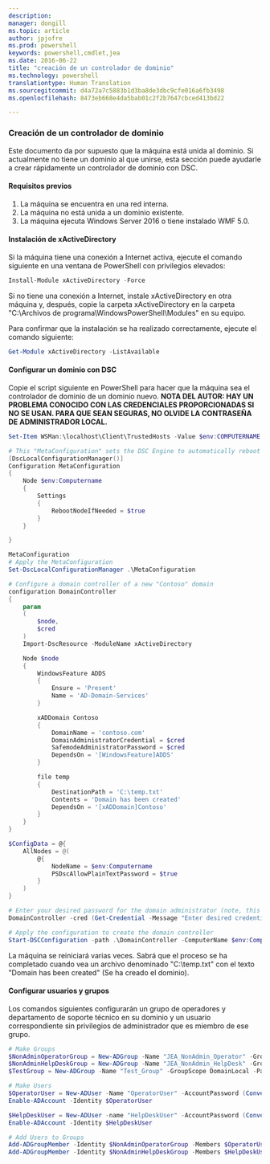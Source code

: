 ```yaml
---
description: 
manager: dongill
ms.topic: article
author: jpjofre
ms.prod: powershell
keywords: powershell,cmdlet,jea
ms.date: 2016-06-22
title: "creación de un controlador de dominio"
ms.technology: powershell
translationtype: Human Translation
ms.sourcegitcommit: d4a72a7c5883b1d3ba8de3dbc9cfe016a6fb3498
ms.openlocfilehash: 8473eb668e4da5bab01c2f2b7647cbced413bd22

---
```


### Creación de un controlador de dominio

Este documento da por supuesto que la máquina está unida al dominio.
Si actualmente no tiene un dominio al que unirse, esta sección puede ayudarle a crear rápidamente un controlador de dominio con DSC.

#### Requisitos previos

1.  La máquina se encuentra en una red interna.
2.  La máquina no está unida a un dominio existente.
3.  La máquina ejecuta Windows Server 2016 o tiene instalado WMF 5.0.

#### Instalación de xActiveDirectory
Si la máquina tiene una conexión a Internet activa, ejecute el comando siguiente en una ventana de PowerShell con privilegios elevados:
```PowerShell
Install-Module xActiveDirectory -Force
```
Si no tiene una conexión a Internet, instale xActiveDirectory en otra máquina y, después, copie la carpeta xActiveDirectory en la carpeta "C:\Archivos de programa\WindowsPowerShell\Modules" en su equipo.

Para confirmar que la instalación se ha realizado correctamente, ejecute el comando siguiente:
```PowerShell
Get-Module xActiveDirectory -ListAvailable
```

#### Configurar un dominio con DSC
Copie el script siguiente en PowerShell para hacer que la máquina sea el controlador de dominio de un dominio nuevo.
**NOTA DEL AUTOR: HAY UN PROBLEMA CONOCIDO CON LAS CREDENCIALES PROPORCIONADAS SI NO SE USAN.  PARA QUE SEAN SEGURAS, NO OLVIDE LA CONTRASEÑA DE ADMINISTRADOR LOCAL.**

```PowerShell
Set-Item WSMan:\localhost\Client\TrustedHosts -Value $env:COMPUTERNAME -Force

# This "MetaConfiguration" sets the DSC Engine to automatically reboot if required
[DscLocalConfigurationManager()]
Configuration MetaConfiguration
{
    Node $env:Computername
    {
        Settings
        {
            RebootNodeIfNeeded = $true
        }
    }

}

MetaConfiguration
# Apply the MetaConfiguration
Set-DscLocalConfigurationManager .\MetaConfiguration

# Configure a domain controller of a new "Contoso" domain
configuration DomainController
{
    param
    (
        $node,
        $cred
    )
    Import-DscResource -ModuleName xActiveDirectory

    Node $node
    {
        WindowsFeature ADDS
        {
            Ensure = 'Present'
            Name = 'AD-Domain-Services'
        }

        xADDomain Contoso
        {
            DomainName = 'contoso.com'
            DomainAdministratorCredential = $cred
            SafemodeAdministratorPassword = $cred
            DependsOn = '[WindowsFeature]ADDS'
        }

        file temp
        {
            DestinationPath = 'C:\temp.txt'
            Contents = 'Domain has been created'
            DependsOn = '[xADDomain]Contoso'
        }
    }
}

$ConfigData = @{
    AllNodes = @(
        @{
            NodeName = $env:Computername
            PSDscAllowPlainTextPassword = $true
        }
    )
}

# Enter your desired password for the domain administrator (note, this will be stored as plain text)
DomainController -cred (Get-Credential -Message "Enter desired credential for domain administrator") -node $env:Computername -configurationData $ConfigData

# Apply the configuration to create the domain controller
Start-DSCConfiguration -path .\DomainController -ComputerName $env:Computername -Wait -Force -Verbose
```
La máquina se reiniciará varias veces.
Sabrá que el proceso se ha completado cuando vea un archivo denominado "C:\temp.txt" con el texto "Domain has been created" (Se ha creado el dominio).

#### Configurar usuarios y grupos
Los comandos siguientes configurarán un grupo de operadores y departamento de soporte técnico en su dominio y un usuario correspondiente sin privilegios de administrador que es miembro de ese grupo.
```PowerShell
# Make Groups
$NonAdminOperatorGroup = New-ADGroup -Name "JEA_NonAdmin_Operator" -GroupScope DomainLocal -PassThru
$NonAdminHelpDeskGroup = New-ADGroup -Name "JEA_NonAdmin_HelpDesk" -GroupScope DomainLocal -PassThru
$TestGroup = New-ADGroup -Name "Test_Group" -GroupScope DomainLocal -PassThru

# Make Users
$OperatorUser = New-ADUser -Name "OperatorUser" -AccountPassword (ConvertTo-SecureString 'pa$$w0rd' -AsPlainText -Force) -PassThru
Enable-ADAccount -Identity $OperatorUser

$HelpDeskUser = New-ADUser -name "HelpDeskUser" -AccountPassword (ConvertTo-SecureString 'pa$$w0rd' -AsPlainText -Force) -PassThru
Enable-ADAccount -Identity $HelpDeskUser

# Add Users to Groups
Add-ADGroupMember -Identity $NonAdminOperatorGroup -Members $OperatorUser
Add-ADGroupMember -Identity $NonAdminHelpDeskGroup -Members $HelpDeskUser
```




<!--HONumber=Aug16_HO3-->


